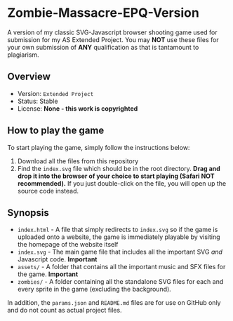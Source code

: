 # Zombie-Massacre-EPQ-Version

A version of my classic SVG-Javascript browser shooting game used for submission for my AS Extended Project.  You may **NOT** use these files for your own submission of **ANY** qualification as that is tantamount to plagiarism.

## Overview

- Version: `Extended Project`
- Status: Stable
- License: **None - this work is copyrighted**

## How to play the game

To start playing the game, simply follow the instructions below:

1. Download all the files from this repository
2. Find the `index.svg` file which should be in the root directory.  **Drag and drop it into the browser of your choice to start playing (Safari NOT recommended).**  If you just double-click on the file, you will open up the source code instead.

## Synopsis

- `index.html` - A file that simply redirects to `index.svg` so if the game is uploaded onto a website, the game is immediately playable by visiting the homepage of the website itself
- `index.svg` - The main game file that includes all the important SVG *and* Javascript code.  **Important**
- `assets/` - A folder that contains all the important music and SFX files for the game.  **Important**
- `zombies/` - A folder containing all the standalone SVG files for each and every sprite in the game (excluding the background).

In addition, the `params.json` and `README.md` files are for use on GitHub only and do not count as actual project files.
